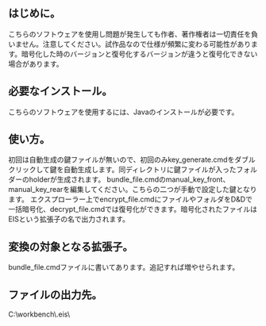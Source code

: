 ## はじめに。
こちらのソフトウェアを使用し問題が発生しても作者、著作権者は一切責任を負いません。注意してください。試作品なので仕様が頻繁に変わる可能性があります。暗号化した時のバージョンと復号化するバージョンが違うと復号化できない場合があります。
## 必要なインストール。
こちらのソフトウェアを使用するには、Javaのインストールが必要です。
## 使い方。
初回は自動生成の鍵ファイルが無いので、初回のみkey_generate.cmdをダブルクリックして鍵を自動生成します。同ディレクトリに鍵ファイルが入ったフォルダーのholderが生成されます。
bundle_file.cmdのmanual_key_front、manual_key_rearを編集してください。こちらの二つが手動で設定した鍵となります。
エクスプローラー上でencrypt_file.cmdにファイルやフォルダをD&Dで一括暗号化、decrypt_file.cmdでは復号化ができます。暗号化されたファイルはEISという拡張子の名で出力されます。
## 変換の対象となる拡張子。
bundle_file.cmdファイルに書いてあります。追記すれば増やせられます。
## ファイルの出力先。
C:\workbench\\.eis\
